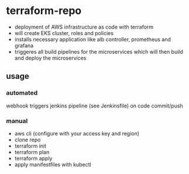 # terraform-repo
- deployment of AWS infrastructure as code with terraform
- will create EKS cluster, roles and policies
- installs necessary application like alb controller, prometheus and grafana
- triggeres all build pipelines for the microservices which will then build and deploy the microservices
## usage 
### automated
webhook triggers jenkins pipeline (see Jenkinsfile) on code commit/push
### manual
- aws cli (configure with your access key and region)
- clone repo
- terraform init
- terraform plan
- terraform apply
- apply manifestfiles with kubectl
